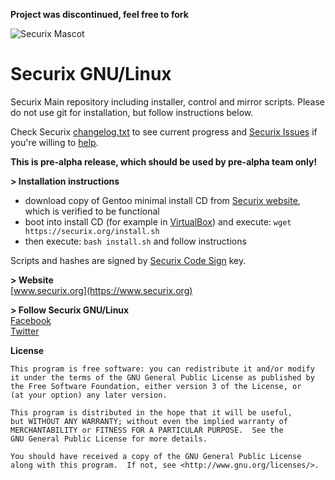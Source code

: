 **Project was discontinued, feel free to fork**

![Securix Mascot](https://www.securix.org/wp-content/uploads/mascot.png)

Securix GNU/Linux
=================

Securix Main repository including installer, control and mirror scripts.
Please do not use git for installation, but follow instructions below.

Check Securix [changelog.txt](https://update.securix.org/changelog/changelog.txt) to see current progress and [Securix Issues](https://github.com/martincmelik/securix/issues) if you're willing to [help](https://github.com/martincmelik/Securix-Linux/blob/master/other/Coding_conventions.md).

**This is pre-alpha release, which should be used by pre-alpha team only!**

**> Installation instructions**
- download copy of Gentoo minimal install CD from [Securix website](https://mirror.securix.org/iso/), which is verified to be functional
- boot into install CD (for example in [VirtualBox](https://www.virtualbox.org/)) and execute: `wget https://securix.org/install.sh`
- then execute: `bash install.sh` and follow instructions

Scripts and hashes are signed by [Securix Code Sign](https://update.securix.org/certificates/securix-codesign.pub) key.

**> Website**  
[www.securix.org](https://www.securix.org)

**> Follow Securix GNU/Linux**  
[Facebook](https://www.facebook.com/SecurixLinux)  
[Twitter](https://twitter.com/SecurixLinux)

**License**  
```
This program is free software: you can redistribute it and/or modify
it under the terms of the GNU General Public License as published by
the Free Software Foundation, either version 3 of the License, or
(at your option) any later version.

This program is distributed in the hope that it will be useful,
but WITHOUT ANY WARRANTY; without even the implied warranty of
MERCHANTABILITY or FITNESS FOR A PARTICULAR PURPOSE.  See the
GNU General Public License for more details.

You should have received a copy of the GNU General Public License
along with this program.  If not, see <http://www.gnu.org/licenses/>.
```

